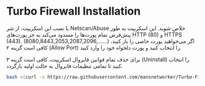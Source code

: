 # Turbo Firewall Installation

با نصب این اسکریپت، از شر Netscan/Abuse خلاص شوید. این اسکریپت به طور پیش‌فرض تمام پورت‌ها را مسدود می‌کند به جز پورت‌های HTTP (80) و HTTPS (443).
(8080,8443,2053,2087,2096,......)
اگر می‌خواهید پورت خاصی را باز کنید، کافی است گزینه ۲ (Allow Port) را انتخاب کنید و پورت دلخواه خود را وارد کنید.

برای حذف تمام قوانین فایروال اسکریپت، کافی است گزینه ۳ (Uninstall) را انتخاب کنید تا تمامی تنظیمات فایروال به حالت اولیه بازگردد.


```bash
bash <(curl -s https://raw.githubusercontent.com/mansnetworker/Turbo-Firewall/main/turbofirewall.sh)
